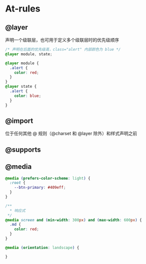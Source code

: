 # At-rules

## @layer

声明一个级联层，也可用于定义多个级联层时的优先级顺序

```css
/* 声明在后面的优先级高，class="alert" 内部颜色为 blue */
@layer module, state;

@layer module {
  .alert {
    color: red;
  }
}
@layer state {
  .alert {
    color: blue;
  }
}
```

## @import

位于任何其他 @ 规则（@charset 和 @layer 除外）和样式声明之前

## @supports

## @media

```css
@media (prefers-color-scheme: light) {
  :root {
    --btn-primary: #409eff;
  }
}

/**
  * 响应式
 */
@media screen and (min-width: 300px) and (max-width: 600px) {
  .md {
    color: red;
  }
}

@media (orientation: landscape) {

}
```
